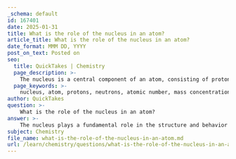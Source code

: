 ```yaml
---
_schema: default
id: 167401
date: 2025-01-31
title: What is the role of the nucleus in an atom?
article_title: What is the role of the nucleus in an atom?
date_format: MMM DD, YYYY
post_on_text: Posted on
seo:
  title: QuickTakes | Chemistry
  page_description: >-
    The nucleus is a central component of an atom, consisting of protons and neutrons, responsible for its mass, charge, and defining chemical properties of elements.
  page_keywords: >-
    nucleus, atom, protons, neutrons, atomic number, mass concentration, chemical properties, isotopes, stability, elements, Rutherford, chemistry, physics
author: QuickTakes
question: >-
    What is the role of the nucleus in an atom?
answer: >-
    The nucleus plays a fundamental role in the structure and behavior of an atom. It is a small, dense region located at the center of the atom and is composed of two types of subatomic particles: protons and neutrons. Here are the key functions and characteristics of the nucleus:\n\n1. **Composition**: The nucleus contains protons, which are positively charged particles, and neutrons, which are neutral. The number of protons in the nucleus determines the atomic number of an element, which defines the element itself. For example, hydrogen has one proton, while carbon has six.\n\n2. **Mass Concentration**: The nucleus accounts for nearly all of the atom's mass, despite being a tiny fraction of its overall volume. Protons and neutrons each have a mass of approximately one atomic mass unit (amu), making the nucleus significantly denser than the surrounding electron cloud.\n\n3. **Chemical Properties**: The positive charge of the protons in the nucleus creates an attractive force that holds the negatively charged electrons in their orbits around the nucleus. This interaction is crucial for the formation of chemical bonds and the overall behavior of the atom in chemical reactions.\n\n4. **Stability and Isotopes**: The balance between protons and neutrons in the nucleus affects the stability of the atom. Atoms with the same number of protons but different numbers of neutrons are called isotopes. Some isotopes are stable, while others are radioactive and can decay over time, emitting radiation.\n\n5. **Influence on Elements**: The nucleus is essential in defining the properties of elements. The arrangement of protons and neutrons influences the element's behavior in chemical reactions, its reactivity, and its physical properties.\n\n6. **Historical Significance**: The concept of the nucleus was first proposed by Ernest Rutherford in 1911, following his gold foil experiment, which demonstrated that atoms have a dense central core. The discovery of the neutron in 1932 further refined our understanding of the nucleus.\n\nIn summary, the nucleus is a critical component of an atom, responsible for its mass, charge, and the fundamental properties that define different elements. Its structure and behavior are central to the fields of chemistry and physics, influencing everything from atomic interactions to the stability of matter in the universe.
subject: Chemistry
file_name: what-is-the-role-of-the-nucleus-in-an-atom.md
url: /learn/chemistry/questions/what-is-the-role-of-the-nucleus-in-an-atom
---
```


&nbsp;